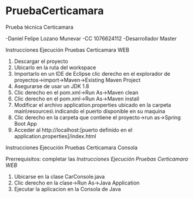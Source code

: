 # PruebaCerticamara
Prueba técnica Certicamara

-Daniel Felipe Lozano Munevar
-CC 1076624112
-Desarrollador Master


Instrucciones Ejecución Pruebas Certicamara WEB

1. Descargar el proyecto
2. Ubicarlo en la ruta del workspace
3. Importarlo en un IDE de Eclipse clic derecho en el explorador de proyectos->import->Maven->Existing Maven Project
4. Asegurarse de usar un JDK 1.8
5. Clic derecho en el pom.xml->Run As->Maven clean
6. Clic derecho en el pom.xml->Run As->Maven install
7. Modificar el archivo application.properties ubicado en la carpeta main\resources\ indicando el puerto disponible en su maquina
8. Clic derecho en la carpeta que contiene el proyecto->run as->Spring Boot App
9. Acceder al  http://localhost:[puerto definido en el application.properties]/index.html

Instrucciones Ejecución Pruebas Certicamara Consola

Prerrequisitos: completar las *Instrucciones Ejecución Pruebas Certicamara WEB*

1. Ubicarse en la clase CarConsole.java 
2. Clic derecho en la clase->Run As->Java Application
3. Ejecutar la aplicacion en la Consola de Java
